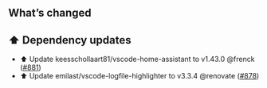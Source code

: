## What’s changed

## ⬆️ Dependency updates

- ⬆️ Update keesschollaart81/vscode-home-assistant to v1.43.0 @frenck ([#881](https://github.com/Vioneta/addon-vscode/pull/881))
- ⬆️ Update emilast/vscode-logfile-highlighter to v3.3.4 @renovate ([#878](https://github.com/Vioneta/addon-vscode/pull/878))
